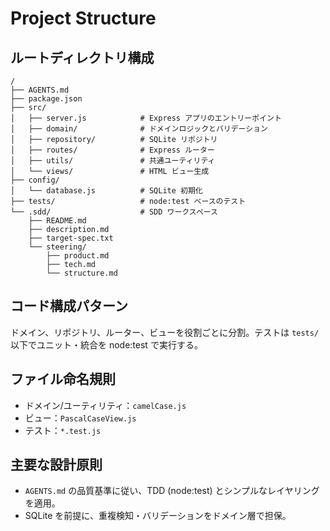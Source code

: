 # Project Structure

## ルートディレクトリ構成
```
/
├── AGENTS.md
├── package.json
├── src/
│   ├── server.js            # Express アプリのエントリーポイント
│   ├── domain/              # ドメインロジックとバリデーション
│   ├── repository/          # SQLite リポジトリ
│   ├── routes/              # Express ルーター
│   ├── utils/               # 共通ユーティリティ
│   └── views/               # HTML ビュー生成
├── config/
│   └── database.js          # SQLite 初期化
├── tests/                   # node:test ベースのテスト
└── .sdd/                    # SDD ワークスペース
    ├── README.md
    ├── description.md
    ├── target-spec.txt
    └── steering/
        ├── product.md
        ├── tech.md
        └── structure.md
```

## コード構成パターン
ドメイン、リポジトリ、ルーター、ビューを役割ごとに分割。テストは `tests/` 以下でユニット・統合を node:test で実行する。

## ファイル命名規則
- ドメイン/ユーティリティ：`camelCase.js`
- ビュー：`PascalCaseView.js`
- テスト：`*.test.js`

## 主要な設計原則
- `AGENTS.md` の品質基準に従い、TDD (node:test) とシンプルなレイヤリングを適用。
- SQLite を前提に、重複検知・バリデーションをドメイン層で担保。
